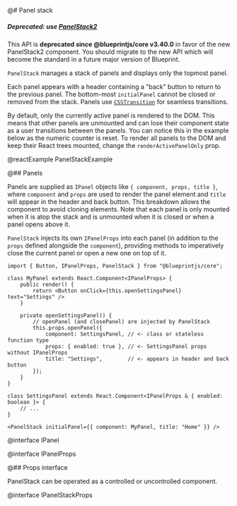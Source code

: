 @# Panel stack

<div class="@ns-callout @ns-intent-danger @ns-icon-error">
    <h5 class="@ns-heading">

Deprecated: use [PanelStack2](#core/components/panel-stack2)

</h5>

This API is **deprecated since @blueprintjs/core v3.40.0** in favor of the new
PanelStack2 component. You should migrate to the new API which will become the
standard in a future major version of Blueprint.

</div>

`PanelStack` manages a stack of panels and displays only the topmost panel.

Each panel appears with a header containing a "back" button to return to the
previous panel. The bottom-most `initialPanel` cannot be closed or removed from
the stack. Panels use
[`CSSTransition`](http://reactcommunity.org/react-transition-group/css-transition)
for seamless transitions.

By default, only the currently active panel is rendered to the DOM. This means
that other panels are unmounted and can lose their component state as a user
transitions between the panels. You can notice this in the example below as
the numeric counter is reset. To render all panels to the DOM and keep their
React trees mounted, change the `renderActivePanelOnly` prop.

@reactExample PanelStackExample

@## Panels

Panels are supplied as `IPanel` objects like `{ component, props, title }`,
where `component` and `props` are used to render the panel element and `title`
will appear in the header and back button. This breakdown allows the component
to avoid cloning elements. Note that each panel is only mounted when it is atop
the stack and is unmounted when it is closed or when a panel opens above it.

`PanelStack` injects its own `IPanelProps` into each panel (in addition to the
`props` defined alongside the `component`), providing methods to imperatively
close the current panel or open a new one on top of it.

```tsx
import { Button, IPanelProps, PanelStack } from "@blueprintjs/core";

class MyPanel extends React.Component<IPanelProps> {
    public render() {
        return <Button onClick={this.openSettingsPanel} text="Settings" />
    }

    private openSettingsPanel() {
        // openPanel (and closePanel) are injected by PanelStack
        this.props.openPanel({
            component: SettingsPanel, // <- class or stateless function type
            props: { enabled: true }, // <- SettingsPanel props without IPanelProps
            title: "Settings",        // <- appears in header and back button
        });
    }
}

class SettingsPanel extends React.Component<IPanelProps & { enabled: boolean }> {
    // ...
}

<PanelStack initialPanel={{ component: MyPanel, title: "Home" }} />
```

@interface IPanel

@interface IPanelProps

@## Props interface

PanelStack can be operated as a controlled or uncontrolled component.

@interface IPanelStackProps
